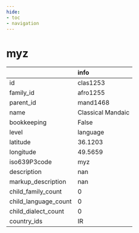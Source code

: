```yaml
---
hide:
- toc
- navigation
---
```

# myz
|                      | info              |
|:---------------------|:------------------|
| id                   | clas1253          |
| family_id            | afro1255          |
| parent_id            | mand1468          |
| name                 | Classical Mandaic |
| bookkeeping          | False             |
| level                | language          |
| latitude             | 36.1203           |
| longitude            | 49.5659           |
| iso639P3code         | myz               |
| description          | nan               |
| markup_description   | nan               |
| child_family_count   | 0                 |
| child_language_count | 0                 |
| child_dialect_count  | 0                 |
| country_ids          | IR                |